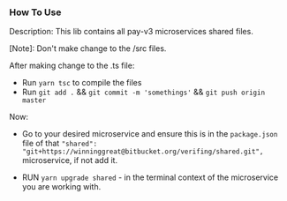 ### How To Use

Description: This lib contains all pay-v3 microservices shared files.

[Note]: Don't make change to the /src files.

After making change to the .ts file:

- Run `yarn tsc` to compile the files
- Run `git add .` && `git commit -m 'somethings'` && `git push origin master`

Now:

- Go to your desired microservice and ensure this is in the `package.json` file of that `"shared": "git+https://winninggreat@bitbucket.org/verifing/shared.git",` microservice, if not add it.

- RUN `yarn upgrade shared` - in the terminal context of the microservice you are working with.
